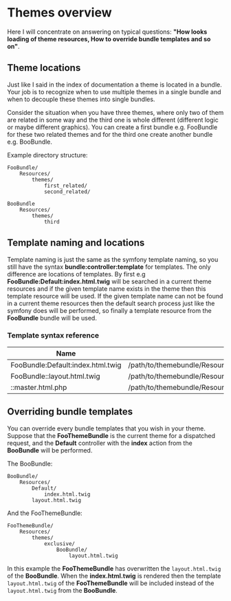 Themes overview
===============

Here I will concentrate on answering on typical questions: **"How looks loading of theme resources, How to override
bundle templates and so on"**.

Theme locations
---------------

Just like I said in the index of documentation a theme is located in a bundle. Your job is to recognize when to use
multiple themes in a single bundle and when to decouple these themes into single bundles.

Consider the situation when you have three themes, where only two of them are related in some way and the third one is
whole different (different logic or maybe different graphics). You can create a first bundle e.g. FooBundle for these two
related themes and for the third one create another bundle e.g. BooBundle.

Example directory structure:

```
FooBundle/
    Resources/
        themes/
            first_related/
            second_related/

BooBundle
    Resources/
        themes/
            third
```

Template naming and locations
-----------------------------

Template naming is just the same as the symfony template naming, so you still have the syntax **bundle:controller:template**
for templates. The only difference are locations of templates. By first e.g **FooBundle:Default:index.html.twig** will
be searched in a current theme resources and if the given template name exists in the theme then this template resource
will be used. If the given template name can not be found in a current theme resources then the default search process
just like the symfony does will be performed, so finally a template resource from the **FooBundle** bundle will be used.

### Template syntax reference

Name | Path
---- | ----
FooBundle:Default:index.html.twig | /path/to/themebundle/Resources/themes/foo/FooBundle/Default/index.html.twig
FooBundle::layout.html.twig | /path/to/themebundle/Resources/themes/foo/FooBundle/layout.html.twig
::master.html.php | /path/to/themebundle/Resources/themes/foo/master.html.php

Overriding bundle templates
---------------------------

You can override every bundle templates that you wish in your theme. Suppose that the **FooThemeBundle** is the current
theme for a dispatched request, and the **Default** controller with the **index** action from the **BooBundle** will be
performed.

The BooBundle:

```
BooBundle/
    Resources/
        Default/
            index.html.twig
        layout.html.twig
```

And the FooThemeBundle:

```
FooThemeBundle/
    Resources/
        themes/
            exclusive/
                BooBundle/
                    layout.html.twig
```

In this example the **FooThemeBundle** has overwritten the `layout.html.twig` of the **BooBundle**. When the **index.html.twig**
is rendered then the template `layout.html.twig` of the **FooThemeBundle** will be included instead of the `layout.html.twig`
from the **BooBundle**.
